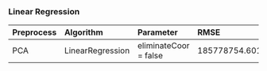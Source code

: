 ## 



### Linear Regression
| Preprocess| Algorithm| Parameter| RMSE| Tester|
|:---|:----|:----|:----|:---|
|PCA| LinearRegression| eliminateCoor = false| 185778754.6012| Xin|
